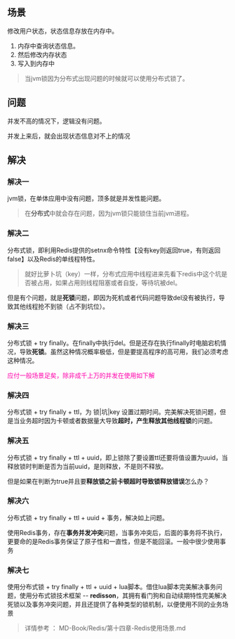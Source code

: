 ## 场景

修改用户状态，状态信息存放在内存中。

1. 内存中查询状态信息。
2. 然后修改内存状态
3. 写入到内存中

> 当jvm锁因为分布式出现问题的时候就可以使用分布式锁了。

## 问题

并发不高的情况下，逻辑没有问题。

并发上来后，就会出现状态信息对不上的情况



## 解决

### 解决一

jvm锁，在单体应用中没有问题，顶多就是并发性能问题。

> 在**分布式**中就会存在问题，因为jvm锁只能锁住当前jvm进程。



### 解决二

分布式锁，即利用Redis提供的setnx命令特性【没有key则返回true，有则返回false】以及Redis的单线程特性。

> 就好比萝卜坑（key）一样，分布式应用中线程进来先看下redis中这个坑是否被占用，如果占用则线程阻塞或者自旋，等待坑被del。

但是有个问题，就是**死锁**问题，即因为死机或者代码问题导致del没有被执行，导致其他线程抢不到锁（占不到坑位）。

### 解决三

分布式锁 + try finally。在finally中执行del。但是还存在执行finally时电脑宕机情况，导致**死锁**。虽然这种情况概率极低，但是要提高程序的高可用，我们必须考虑这种情况。

<font color=ff00aa>应付一般场景足矣，除非成千上万的并发在使用如下解</font>

### 解决四

分布式锁 + try finally + ttl，为 锁|坑|key 设置过期时间。完美解决死锁问题，但是当业务超时因为卡顿或者数据量大导致**超时，产生释放其他线程锁**的问题。



### 解决五

分布式锁 + try finally + ttl + uuid，即上锁除了要设置ttl还要将值设置为uuid，当释放锁时判断是否为当前uuid，是则释放，不是则不释放。

但是如果在判断为true并且要**释放锁之前卡顿超时导致锁释放错误**怎么办？



### 解决六

 分布式锁 + try finally + ttl + uuid + 事务，解决如上问题。

使用Redis事务，存在**事务并发冲突**问题，当事务冲突后，后面的事务将不执行，更要命的是Redis事务保证了原子性和一直性，但是不能回滚。一般中很少使用事务



### 解决七

使用分布式锁 + try finally + ttl + uuid + lua脚本。借住lua脚本完美解决事务问题，使用分布式锁技术框架 --  **redisson**，其拥有看门狗和自动续期特性完美解决死锁以及事务冲突问题，并且还提供了各种类型的锁机制，以便使用不同的业务场景

> 详情参考 ： MD-Book/Redis/第十四章-Redis使用场景.md